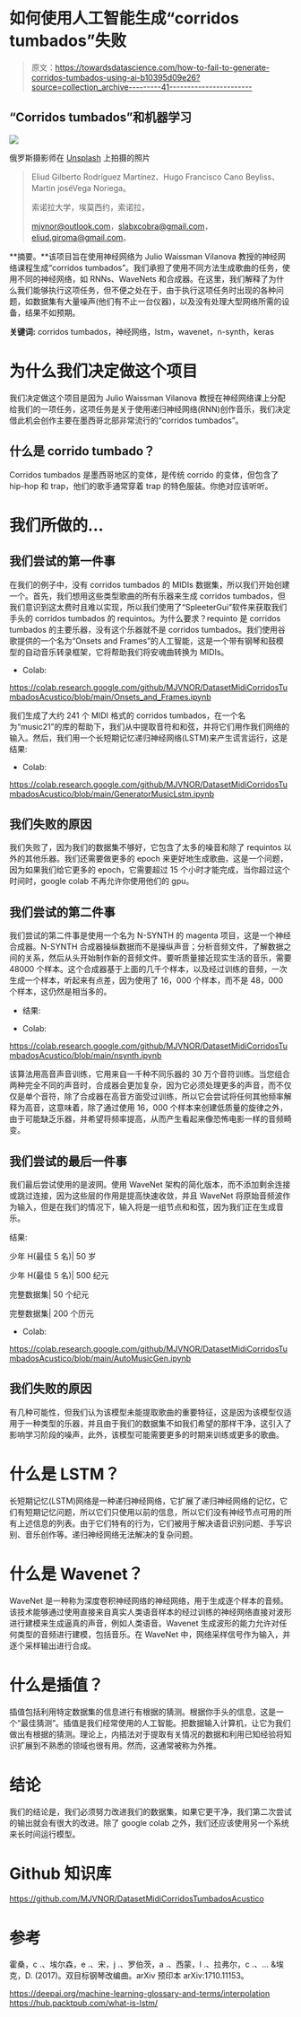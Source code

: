 # 如何使用人工智能生成“corridos tumbados”失败

> 原文：<https://towardsdatascience.com/how-to-fail-to-generate-corridos-tumbados-using-ai-b10395d09e26?source=collection_archive---------41----------------------->

## “Corridos tumbados”和机器学习

![](img/04ab2dc20d26975ddd148bfb582026bb.png)

俄罗斯摄影师在 [Unsplash](https://unsplash.com?utm_source=medium&utm_medium=referral) 上拍摄的照片

> Eliud Gilberto Rodríguez Martínez、Hugo Francisco Cano Beyliss、Martin joséVega Noriega。
> 
> 索诺拉大学，埃莫西约，索诺拉，
> 
> [mjvnor@outlook.com](mailto:mjvnor@outlook.com)，slabxcobra@gmail.com，eliud.giroma@gmail.com。

**摘要。**该项目旨在使用神经网络为 Julio Waissman Vilanova 教授的神经网络课程生成“corridos tumbados”。我们承担了使用不同方法生成歌曲的任务，使用不同的神经网络，如 RNNs、WaveNets 和合成器。在这里，我们解释了为什么我们能够执行这项任务，但不便之处在于，由于执行这项任务时出现的各种问题，如数据集有大量噪声(他们有不止一台仪器)，以及没有处理大型网络所需的设备，结果不如预期。

**关键词:** corridos tumbados，神经网络，lstm，wavenet，n-synth，keras

# 为什么我们决定做这个项目

我们决定做这个项目是因为 Julio Waissman Vilanova 教授在神经网络课上分配给我们的一项任务，这项任务是关于使用递归神经网络(RNN)创作音乐，我们决定借此机会创作主要在墨西哥北部非常流行的“corridos tumbados”。

## 什么是 corrido tumbado？

Corridos tumbados 是墨西哥地区的变体，是传统 corrido 的变体，但包含了 hip-hop 和 trap，他们的歌手通常穿着 trap 的特色服装。你绝对应该听听。

# 我们所做的…

## 我们尝试的第一件事

在我们的例子中，没有 corridos tumbados 的 MIDIs 数据集，所以我们开始创建一个。首先，我们想用这些类型歌曲的所有乐器来生成 corridos tumbados，但我们意识到这太费时且难以实现，所以我们使用了“SpleeterGui”软件来获取我们手头的 corridos tumbados 的 requintos。为什么要求？requinto 是 corridos tumbados 的主要乐器，没有这个乐器就不是 corridos tumbados。我们使用谷歌提供的一个名为“Onsets and Frames”的人工智能，这是一个带有钢琴和鼓模型的自动音乐转录框架，它将帮助我们将安魂曲转换为 MIDIs。

*   Colab:

<https://colab.research.google.com/github/MJVNOR/DatasetMidiCorridosTumbadosAcustico/blob/main/Onsets_and_Frames.ipynb>  

我们生成了大约 241 个 MIDI 格式的 corridos tumbados，在一个名为“music21”的库的帮助下，我们从中提取音符和和弦，并将它们用作我们网络的输入。然后，我们用一个长短期记忆递归神经网络(LSTM)来产生谎言运行，这是结果:

*   Colab:

<https://colab.research.google.com/github/MJVNOR/DatasetMidiCorridosTumbadosAcustico/blob/main/GeneratorMusicLstm.ipynb>  

## 我们失败的原因

我们失败了，因为我们的数据集不够好，它包含了太多的噪音和除了 requintos 以外的其他乐器。我们还需要做更多的 epoch 来更好地生成歌曲，这是一个问题，因为如果我们给它更多的 epoch，它需要超过 15 个小时才能完成，当你超过这个时间时，google colab 不再允许你使用他们的 gpu。

## 我们尝试的第二件事

我们尝试的第二件事是使用一个名为 N-SYNTH 的 magenta 项目，这是一个神经合成器。N-SYNTH 合成器操纵数据而不是操纵声音；分析音频文件，了解数据之间的关系，然后从头开始制作新的音频文件。要听质量接近现实生活的音乐，需要 48000 个样本。这个合成器基于上面的几千个样本，以及经过训练的音频，一次生成一个样本，听起来有点差，因为使用了 16，000 个样本，而不是 48，000 个样本，这仍然是相当多的。

*   结果:

*   Colab:

<https://colab.research.google.com/github/MJVNOR/DatasetMidiCorridosTumbadosAcustico/blob/main/nsynth.ipynb>  

该算法用高音声音训练，它用来自一千种不同乐器的 30 万个音符训练。当您组合两种完全不同的声音时，合成器会更加复杂，因为它必须处理更多的声音，而不仅仅是单个音符，除了合成器在高音方面受过训练，所以它会尝试将任何其他频率解释为高音，这意味着，除了通过使用 16，000 个样本来创建低质量的旋律之外，由于可能缺乏乐器，并希望将频率提高，从而产生看起来像恐怖电影一样的音频畸变。

## 我们尝试的最后一件事

我们最后尝试使用的是波网。使用 WaveNet 架构的简化版本，而不添加剩余连接或跳过连接，因为这些层的作用是提高快速收敛，并且 WaveNet 将原始音频波作为输入，但是在我们的情况下，输入将是一组节点和和弦，因为我们正在生成音乐。

结果:

少年 H(最佳 5 名)| 50 岁

少年 H(最佳 5 名)| 500 纪元

完整数据集| 50 个纪元

完整数据集| 200 个历元

*   Colab:

<https://colab.research.google.com/github/MJVNOR/DatasetMidiCorridosTumbadosAcustico/blob/main/AutoMusicGen.ipynb>  

## 我们失败的原因

有几种可能性，但我们认为该模型未能提取歌曲的重要特征，这是因为该模型仅适用于一种类型的乐器，并且由于我们的数据集不如我们希望的那样干净，这引入了影响学习阶段的噪声，此外，该模型可能需要更多的时期来训练或更多的歌曲。

# 什么是 LSTM？

长短期记忆(LSTM)网络是一种递归神经网络，它扩展了递归神经网络的记忆，它们有短期记忆问题，所以它们只使用以前的信息，所以它们没有神经节点可用的所有上述信息的列表。由于它们特有的行为，它们被用于解决语音识别问题、手写识别、音乐创作等。递归神经网络无法解决的复杂问题。

# 什么是 Wavenet？

WaveNet 是一种称为深度卷积神经网络的神经网络，用于生成逐个样本的音频。该技术能够通过使用直接来自真实人类语音样本的经过训练的神经网络直接对波形进行建模来生成逼真的声音，例如人类语音。Wavenet 生成波形的能力允许对任何类型的音频进行建模，包括音乐。在 WaveNet 中，网络采样信号作为输入，并逐个采样输出进行合成。

# 什么是插值？

插值包括利用特定数据集的信息进行有根据的猜测。根据你手头的信息，这是一个“最佳猜测”。插值是我们经常使用的人工智能。把数据输入计算机，让它为我们做出有根据的猜测。理论上，内插法对于提取有关情况的数据和利用已知经验将知识扩展到不熟悉的领域也很有用。然而，这通常被称为外推。

# 结论

我们的结论是，我们必须努力改进我们的数据集，如果它更干净，我们第二次尝试的输出就会有很大的改进。除了 google colab 之外，我们还应该使用另一个系统来长时间运行模型。

# Github 知识库

<https://github.com/MJVNOR/DatasetMidiCorridosTumbadosAcustico>  

# 参考

霍桑，c .、埃尔森，e .、宋，j .、罗伯茨，a .、西蒙，I .、拉弗尔，c .、… &埃克，D. (2017)。双目标钢琴改编曲。arXiv 预印本 arXiv:1710.11153。

<https://deepai.org/machine-learning-glossary-and-terms/interpolation>    <https://hub.packtpub.com/what-is-lstm/> 